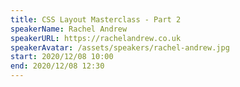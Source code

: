 ```yaml
---
title: CSS Layout Masterclass - Part 2
speakerName: Rachel Andrew
speakerURL: https://rachelandrew.co.uk
speakerAvatar: /assets/speakers/rachel-andrew.jpg
start: 2020/12/08 10:00
end: 2020/12/08 12:30
---
```

